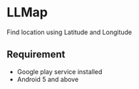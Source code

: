 # LLMap
Find location using Latitude and Longitude

## Requirement
* Google play service installed
* Android 5 and above
